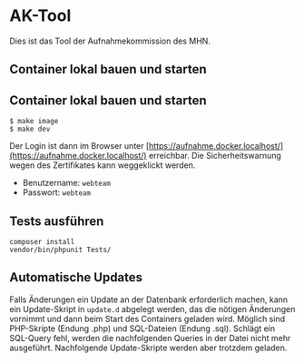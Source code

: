 # AK-Tool

Dies ist das Tool der Aufnahmekommission des MHN.

## Container lokal bauen und starten

## Container lokal bauen und starten

    $ make image
    $ make dev

Der Login ist dann im Browser unter [https://aufnahme.docker.localhost/](https://aufnahme.docker.localhost/) erreichbar. Die Sicherheitswarnung wegen des Zertifikates kann weggeklickt werden.

* Benutzername: `webteam`
* Passwort: `webteam`

## Tests ausführen

    composer install
    vendor/bin/phpunit Tests/

## Automatische Updates

Falls Änderungen ein Update an der Datenbank erforderlich machen, kann ein Update-Skript in `update.d` abgelegt werden, das die nötigen Änderungen vornimmt und dann beim Start des Containers geladen wird. Möglich sind PHP-Skripte (Endung .php) und SQL-Dateien (Endung .sql). Schlägt ein SQL-Query fehl, werden die nachfolgenden Queries in der Datei nicht mehr ausgeführt. Nachfolgende Update-Skripte werden aber trotzdem geladen.


